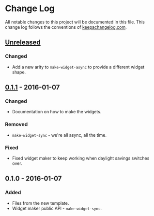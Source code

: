 # Change Log
All notable changes to this project will be documented in this file. This change log follows the conventions of [keepachangelog.com](http://keepachangelog.com/).

## [Unreleased][unreleased]
### Changed
- Add a new arity to `make-widget-async` to provide a different widget shape.

## [0.1.1] - 2016-01-07
### Changed
- Documentation on how to make the widgets.

### Removed
- `make-widget-sync` - we're all async, all the time.

### Fixed
- Fixed widget maker to keep working when daylight savings switches over.

## 0.1.0 - 2016-01-07
### Added
- Files from the new template.
- Widget maker public API - `make-widget-sync`.

[unreleased]: https://github.com/your-name/webalfa/compare/0.1.1...HEAD
[0.1.1]: https://github.com/your-name/webalfa/compare/0.1.0...0.1.1
